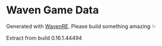 # Waven Game Data
Generated with [WavenRE](https://github.com/Daweyy/WavenRE).
Please build something amazing ✨

Extract from build 0.16.1.44494